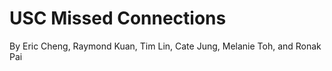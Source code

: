 # USC Missed Connections
By Eric Cheng, Raymond Kuan, Tim Lin, Cate Jung, Melanie Toh, and Ronak Pai

